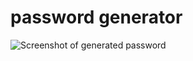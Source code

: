 # password generator

![Screenshot of generated password](https://raw.githubusercontent.com/CortlandSB/password-generator/master/Assets/passwordGeneratorScreenshot.png)
